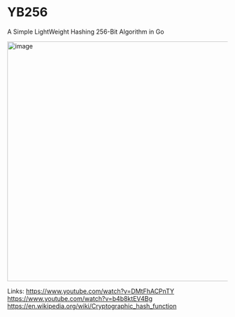 # YB256
A Simple LightWeight Hashing 256-Bit Algorithm in Go

<img width="547" alt="image" src="https://github.com/YABOIpy/YB256/assets/110062350/26f30c19-a31a-46ea-9621-02481972c0cf">

Links:
https://www.youtube.com/watch?v=DMtFhACPnTY
https://www.youtube.com/watch?v=b4b8ktEV4Bg
https://en.wikipedia.org/wiki/Cryptographic_hash_function
